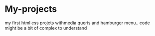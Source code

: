 # My-projects

my first html css projcts withmedia queris and hamburger menu..
code might be a bit of complex to understand

